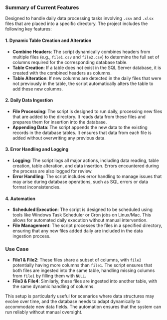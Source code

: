 ### Summary of Current Features

Designed to handle daily data processing tasks involving `.csv` and `.xlsx` files that are placed into a specific directory. The project includes the following key features:

#### 1. **Dynamic Table Creation and Alteration**
- **Combine Headers**: The script dynamically combines headers from multiple files (e.g., `file1.csv` and `file2.csv`) to determine the full set of columns required for the corresponding database table.
- **Table Creation**: If a table does not exist in the SQL Server database, it is created with the combined headers as columns.
- **Table Alteration**: If new columns are detected in the daily files that were not previously in the table, the script automatically alters the table to add these new columns.

#### 2. **Daily Data Ingestion**
- **File Processing**: The script is designed to run daily, processing new files that are added to the directory. It reads data from these files and prepares them for insertion into the database.
- **Appending Data**: The script appends the new data to the existing records in the database tables. It ensures that data from each file is added without overwriting any previous data.

#### 3. **Error Handling and Logging**
- **Logging**: The script logs all major actions, including data reading, table creation, table alteration, and data insertion. Errors encountered during the process are also logged for review.
- **Error Handling**: The script includes error handling to manage issues that may arise during database operations, such as SQL errors or data format inconsistencies.

#### 4. **Automation**
- **Scheduled Execution**: The script is designed to be scheduled using tools like Windows Task Scheduler or Cron jobs on Linux/Mac. This allows for automated daily execution without manual intervention.
- **File Management**: The script processes the files in a specified directory, ensuring that any new files added daily are included in the data ingestion process.

### Use Case
- **File1 & File2**: These files share a subset of columns, with `file2` potentially having more columns than `file1`. The script ensures that both files are ingested into the same table, handling missing columns from `file1` by filling them with `NULL`.
- **File3 & File4**: Similarly, these files are ingested into another table, with the same dynamic handling of columns.

This setup is particularly useful for scenarios where data structures may evolve over time, and the database needs to adapt dynamically to accommodate new data fields. The automation ensures that the system can run reliably without manual oversight.